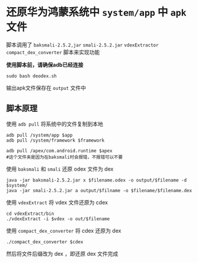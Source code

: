# 还原华为鸿蒙系统中 `system/app` 中 `apk`文件

脚本调用了 `baksmali-2.5.2,jar` `smali-2.5.2.jar` `vdexExtractor` `compact_dex_converter` 脚本来实现功能

**使用脚本前，请确保adb已经连接**

```shell
sudo bash deodex.sh
```

输出apk文件保存在 `output` 文件中

## 脚本原理

使用 `adb pull` 将系统中的文件复制到本地

```shell
adb pull /system/app $app
adb pull /system/framework $framework

adb pull /apex/com.android.runtime $apex 
#这个文件夹是因为在baksmali时会报错，不报错可以不要
```

使用 `baksmali` 和 `smali` 还原 odex 文件为 dex

```shell
java -jar baksmali-2.5.2.jar x $filename.odex -o output/$filename -d $system/
java -jar smali-2.5.2.jar a output/$filname -o $filename/$filename.dex
```

使用 `vdexExtract` 将 vdex 文件还原为 cdex

```shell
cd vdexExtract/bin
./vdexExtract -i $vdex -o out/$filename
```

使用 `compact_dex_converter` 将 cdex 还原为 dex

```shell
./compact_dex_converter $cdex
```

然后将文件后缀改为 dex ，即还原 dex 文件完成



